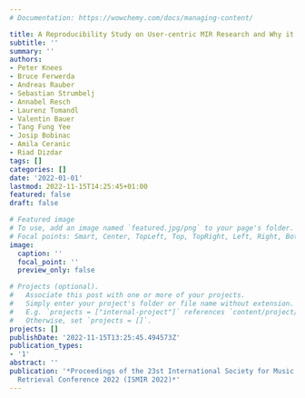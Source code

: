 ```yaml
---
# Documentation: https://wowchemy.com/docs/managing-content/

title: A Reproducibility Study on User-centric MIR Research and Why it is Important
subtitle: ''
summary: ''
authors:
- Peter Knees
- Bruce Ferwerda
- Andreas Rauber
- Sebastian Strumbelj
- Annabel Resch
- Laurenz Tomandl
- Valentin Bauer
- Tang Fung Yee
- Josip Bobinac
- Amila Ceranic
- Riad Dizdar
tags: []
categories: []
date: '2022-01-01'
lastmod: 2022-11-15T14:25:45+01:00
featured: false
draft: false

# Featured image
# To use, add an image named `featured.jpg/png` to your page's folder.
# Focal points: Smart, Center, TopLeft, Top, TopRight, Left, Right, BottomLeft, Bottom, BottomRight.
image:
  caption: ''
  focal_point: ''
  preview_only: false

# Projects (optional).
#   Associate this post with one or more of your projects.
#   Simply enter your project's folder or file name without extension.
#   E.g. `projects = ["internal-project"]` references `content/project/deep-learning/index.md`.
#   Otherwise, set `projects = []`.
projects: []
publishDate: '2022-11-15T13:25:45.494573Z'
publication_types:
- '1'
abstract: ''
publication: '*Proceedings of the 23st International Society for Music Information
  Retrieval Conference 2022 (ISMIR 2022)*'
---
```


